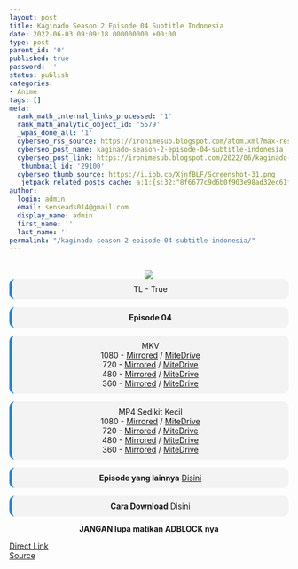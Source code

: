 ```yaml
---
layout: post
title: Kaginado Season 2 Episode 04 Subtitle Indonesia
date: 2022-06-03 09:09:18.000000000 +00:00
type: post
parent_id: '0'
published: true
password: ''
status: publish
categories:
- Anime
tags: []
meta:
  rank_math_internal_links_processed: '1'
  rank_math_analytic_object_id: '5579'
  _wpas_done_all: '1'
  cyberseo_rss_source: https://ironimesub.blogspot.com/atom.xml?max-results=150
  cyberseo_post_name: kaginado-season-2-episode-04-subtitle-indonesia
  cyberseo_post_link: https://ironimesub.blogspot.com/2022/06/kaginado-season-2-episode-04-subtitle.html
  _thumbnail_id: '29100'
  cyberseo_thumb_source: https://i.ibb.co/XjnfBLF/Screenshot-31.png
  _jetpack_related_posts_cache: a:1:{s:32:"8f6677c9d6b0f903e98ad32ec61f8deb";a:2:{s:7:"expires";i:1663238621;s:7:"payload";a:3:{i:0;a:1:{s:2:"id";i:29107;}i:1;a:1:{s:2:"id";i:29105;}i:2;a:1:{s:2:"id";i:29103;}}}}
author:
  login: admin
  email: senseads014@gmail.com
  display_name: admin
  first_name: ''
  last_name: ''
permalink: "/kaginado-season-2-episode-04-subtitle-indonesia/"
---
```

<p><meta content=" TL - True Episode 04 MKV 1080 - Mirrored / MiteDrive 720 - Mirrored / MiteDrive 480 - Mirrored / MiteDrive 360 - Mirrored..." name="twitter:description" /></p>
<div style="text-align: center;">
<br />
<img src="{{ site.baseurl }}/assets/2022/06/Screenshot-31.png" />
<div style="-moz-border-radius: 10px; -webkit-border-radius: 10px; background-color: #f3f3f3; border-left: 5px solid #2288dd; border-radius: 10px; padding: 10px; t-align: left;">
TL - True</div>
<p></p>
<div style="-moz-border-radius: 10px; -webkit-border-radius: 10px; background-color: #f3f3f3; border-left: 5px solid #2288dd; border-radius: 10px; padding: 10px; t-align: left;">
<strong>Episode 04</strong> </div>
<p></p>
<div style="-moz-border-radius: 10px; -webkit-border-radius: 10px; background-color: #f3f3f3; border-left: 5px solid #2288dd; border-radius: 10px; padding: 10px; t-align: left;">
MKV<br />
1080 - <a href="https://mir.cr/0AYLEZPK">Mirrored</a> / <a href="https://mitedrive.my.id/view/740e8">MiteDrive</a><br />
720 - <a href="https://mir.cr/RZA0CFRE">Mirrored</a> / <a href="https://mitedrive.my.id/view/7c36b">MiteDrive</a><br />
480 - <a href="https://mir.cr/0YYNS7NK">Mirrored</a> / <a href="https://mitedrive.my.id/view/5ab3e">MiteDrive</a><br />
360 - <a href="https://mir.cr/QFUB7M8C">Mirrored</a> / <a href="https://mitedrive.my.id/view/d254b">MiteDrive</a>
</div>
<p></p>
<div style="-moz-border-radius: 10px; -webkit-border-radius: 10px; background-color: #f3f3f3; border-left: 5px solid #2288dd; border-radius: 10px; padding: 10px; t-align: left;">
MP4 Sedikit Kecil<br />
1080 - <a href="https://mir.cr/KGDSBTVK">Mirrored</a> / <a href="https://mitedrive.my.id/view/ca3df">MiteDrive</a><br />
720 - <a href="https://mir.cr/SPYLLEWW">Mirrored</a> / <a href="https://mitedrive.my.id/view/4856b">MiteDrive</a><br />
480 - <a href="https://mir.cr/0OST77KD">Mirrored</a> / <a href="https://mitedrive.my.id/view/6dc63">MiteDrive</a><br />
360 - <a href="https://mir.cr/0EPK8R7F">Mirrored</a> / <a href="https://mitedrive.my.id/view/74ae2">MiteDrive</a>
</div>
<p>
<div style="-moz-border-radius: 10px; -webkit-border-radius: 10px; background-color: #f3f3f3; border-left: 5px solid #2288dd; border-radius: 10px; padding: 10px; t-align: left;">
<strong>Episode yang lainnya</strong> <a href="https://ironimesub.blogspot.com/p/kaginado-season-2.html">Disini</a>
</div>
<p></p>
<div style="-moz-border-radius: 10px; -webkit-border-radius: 10px; background-color: #f3f3f3; border-left: 5px solid #2288dd; border-radius: 10px; padding: 10px; t-align: left;">
<strong>Cara Download</strong> <a href="https://ironimesub.blogspot.com/2022/04/cara-mendownload-di-mirrored.html">Disini</a>
</div>
<p><strong>JANGAN lupa matikan ADBLOCK nya</strong></p>
</div>
<link rel="stylesheet" href="https://cdnjs.cloudflare.com/ajax/libs/font-awesome/4.7.0/css/font-awesome.min.css" />
<div class="divbtn"> <a href="https://handymansurrender.com/fihup8buzv?key=94550f7ce39444073321dde3b8782f97" class="btn"><i class="fa fa-download"></i> Direct Link</a> <br /><a href="https://ironimesub.blogspot.com/2022/06/kaginado-season-2-episode-04-subtitle.html">Source</a> </div>
